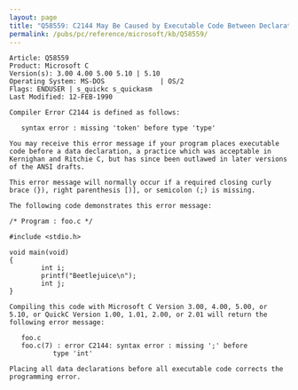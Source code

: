 ```yaml
---
layout: page
title: "Q58559: C2144 May Be Caused by Executable Code Between Declarations"
permalink: /pubs/pc/reference/microsoft/kb/Q58559/
---
```


	Article: Q58559
	Product: Microsoft C
	Version(s): 3.00 4.00 5.00 5.10 | 5.10
	Operating System: MS-DOS              | OS/2
	Flags: ENDUSER | s_quickc s_quickasm
	Last Modified: 12-FEB-1990
	
	Compiler Error C2144 is defined as follows:
	
	   syntax error : missing 'token' before type 'type'
	
	You may receive this error message if your program places executable
	code before a data declaration, a practice which was acceptable in
	Kernighan and Ritchie C, but has since been outlawed in later versions
	of the ANSI drafts.
	
	This error message will normally occur if a required closing curly
	brace (}), right parenthesis [)], or semicolon (;) is missing.
	
	The following code demonstrates this error message:
	
	/* Program : foo.c */
	
	#include <stdio.h>
	
	void main(void)
	{
	        int i;
	        printf("Beetlejuice\n");
	        int j;
	}
	
	Compiling this code with Microsoft C Version 3.00, 4.00, 5.00, or
	5.10, or QuickC Version 1.00, 1.01, 2.00, or 2.01 will return the
	following error message:
	
	   foo.c
	   foo.c(7) : error C2144: syntax error : missing ';' before
	           type 'int'
	
	Placing all data declarations before all executable code corrects the
	programming error.
